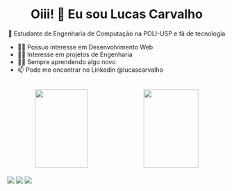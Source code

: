 <h1 align="center"> Oiii! 👋 Eu sou Lucas Carvalho </h1>
<p align="center">🚀 Estudante de Engenharia de Computação na POLI-USP e fã de tecnologia</p>

- 👩‍💻 Possuo interesse em Desenvolvimento Web
- 👩‍🚀 Interesse em projetos de Engenharia
- 👨‍🎓 Sempre aprendendo algo novo
- 📫 Pode me encontrar no Linkedin @lucascarvalho

</br> 
 <div align="center">
  <a href="https://github.com/lucascarvalho10"> </a>
  <img height="180em" width="49%" src="https://github-readme-stats.vercel.app/api?username=lucascarvalho10&show_icons=true&theme=dracula&include_all_commits=true&count_private=true"/>
  <img height="180em" width="50%" src="https://github-readme-stats.vercel.app/api/top-langs/?username=lucascarvalho10&layout=compact&langs_count=7&theme=dracula"/>
</div>
  
 </br> 
<div>
<a href="https://www.linkedin.com/in/lucas-carvalho-45875016a" target="_blank"><img src="https://img.shields.io/badge/-LinkedIn-%230077B5?style=for-the-badge&logo=linkedin&logoColor=white" target="_blank"></a>   
  <a><img src="https://img.shields.io/badge/Gmail-D14836?style=for-the-badge&logo=gmail&logoColor=white"></a>
  <a> <img src="https://img.shields.io/badge/Telegram-2CA5E0?style=for-the-badge&logo=telegram&logoColor=white"> </a>
</div>
<!---
lucascarvalho10/lucascarvalho10 is a ✨ special ✨ repository because its `README.md` (this file) appears on your GitHub profile.
You can click the Preview link to take a look at your changes.
--->
